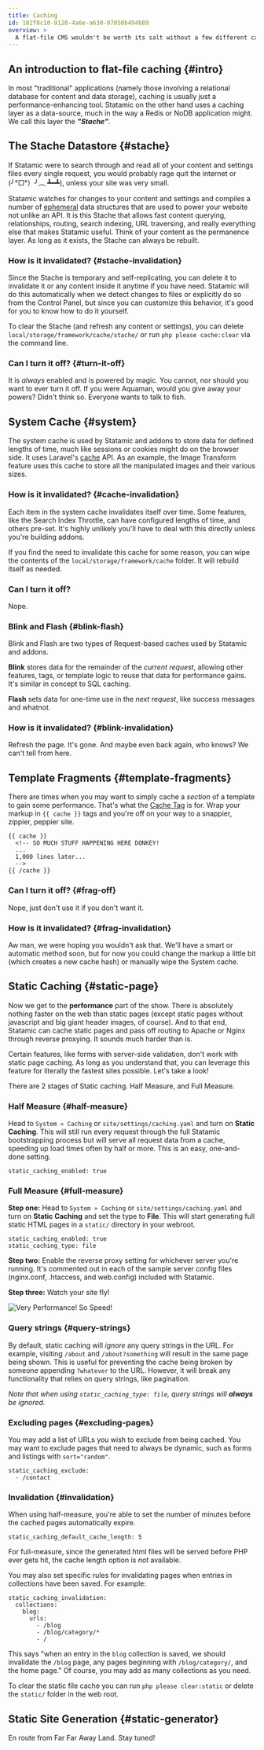 ```yaml
---
title: Caching
id: 102f8c10-9120-4a6e-a630-97050b494b89
overview: >
  A flat-file CMS wouldn't be worth its salt without a few different caching mechanisms. In this guide we peel back the various layers like an onion and make at least one Shrek joke.
---
```

## An introduction to flat-file caching {#intro}

In most "traditional" applications (namely those involving a relational database for content and data storage), caching is usually just a performance-enhancing tool. Statamic on the other hand uses a caching layer as a data-source, much in the way a Redis or NoDB application might. We call this layer the _**"Stache"**_.

## The Stache Datastore {#stache}

If Statamic were to search through and read all of your content and settings files every single request, you would probably rage quit the internet or (╯°□°）╯︵ ┻━┻), unless your site was very small.

Statamic watches for changes to your content and settings and compiles a number of [ephemeral][ephemeral] data structures that are used to power your website not unlike an API. It is this Stache that allows fast content querying, relationships, routing, search indexing, URL traversing, and really everything else that makes Statamic useful. Think of your content as the permanence layer. As long as it exists, the Stache can always be rebuilt.

### How is it invalidated? {#stache-invalidation}

Since the Stache is temporary and self-replicating, you can delete it to invalidate it or any content inside it anytime if you have need. Statamic will do this automatically when we detect changes to files or explicitly do so from the Control Panel, but since you can customize this behavior, it's good for you to know how to do it yourself.

To clear the Stache (and refresh any content or settings), you can delete `local/storage/framework/cache/stache/` or run `php please cache:clear` via the command line.

### Can I turn it off? {#turn-it-off}

It is _always_ enabled and is powered by magic. You cannot, nor should you want to ever turn it off. If you were Aquaman, would you give away your powers? Didn't think so. Everyone wants to talk to fish.


## System Cache {#system}

The system cache is used by Statamic and addons to store data for defined lengths of time, much like sessions or cookies might do on the browser side. It uses Laravel's [cache][laravel-cache] API. As an example, the Image Transform feature uses this cache to store all the manipulated images and their various sizes.

### How is it invalidated? {#cache-invalidation}

Each item in the system cache invalidates itself over time. Some features, like the Search Index Throttle, can have configured lengths of time, and others pre-set. It's highly unlikely you'll have to deal with this directly unless you're building addons.

If you find the need to invalidate this cache for some reason, you can wipe the contents of the `local/storage/framework/cache` folder. It will rebuild itself as needed.

### Can I turn it off?

Nope.

### Blink and Flash {#blink-flash}

Blink and Flash are two types of Request-based caches used by Statamic and addons.

**Blink** stores data for the remainder of the _current request_, allowing other features, tags, or template logic to reuse that data for performance gains. It's similar in concept to SQL caching.

**Flash** sets data for one-time use in the _next request_, like success messages and whatnot.

### How is it invalidated? {#blink-invalidation}

Refresh the page. It's gone. And maybe even back again, who knows? We can't tell from here.

## Template Fragments {#template-fragments}

There are times when you may want to simply cache a _section_ of a template to gain some performance. That's what the [Cache Tag][cache-tag] is for. Wrap your markup in `{{ cache }}` tags and you're off on your way to a snappier, zippier, peppier site.

```
{{ cache }}
  <!-- SO MUCH STUFF HAPPENING HERE DONKEY!
  ...
  1,000 lines later...
  -->
{{ /cache }}
```

### Can I turn it off? {#frag-off}

Nope, just don't use it if you don't want it.

### How is it invalidated? {#frag-invalidation}

Aw man, we were hoping you wouldn't ask that. We'll have a smart or automatic method soon, but for now you could change the markup a little bit (which creates a new cache hash) or manually wipe the System cache.

## Static Caching {#static-page}

Now we get to the **performance** part of the show. There is absolutely nothing faster on the web than static pages (except static pages without javascript and big giant header images, of course). And to that end, Statamic can cache static pages and pass off routing to Apache or Nginx through reverse proxying. It sounds much harder than is.

Certain features, like forms with server-side validation, don't work with static page caching. As long as you understand that, you can leverage this feature for literally the fastest sites possible. Let's take a look!

There are 2 stages of Static caching. Half Measure, and Full Measure.

### Half Measure {#half-measure}

Head to `System » Caching` or `site/settings/caching.yaml` and turn on **Static Caching**. This will still run every request through the full Statamic bootstrapping process but will serve all request data from a cache, speeding up load times often by half or more. This is an easy, one-and-done setting.

```
static_caching_enabled: true
```

### Full Measure {#full-measure}

**Step one:** Head to `System » Caching` or `site/settings/caching.yaml` and turn on **Static Caching** and set the type to **File**. This will start generating full static HTML pages in a `static/` directory in your webroot.

```
static_caching_enabled: true
static_caching_type: file
```

**Step two:** Enable the reverse proxy setting for whichever server you're running. It's commented out in each of the sample server config files (nginx.conf, .htaccess, and web.config) included with Statamic.

**Step three:** Watch your site fly!

![Very Performance! So Speed!](/assets/img/screenshots/performance.png)

### Query strings {#query-strings}

By default, static caching will _ignore_ any query strings in the URL. For example, visiting `/about` and `/about?something`
will result in the same page being shown. This is useful for preventing the cache being broken by someone appending
`?whatever` to the URL. However, it will break any functionality that relies on query strings, like pagination.

_Note that when using `static_caching_type: file`, query strings will **always** be ignored._

### Excluding pages {#excluding-pages}

You may add a list of URLs you wish to exclude from being cached. You may want to exclude pages that need to always be dynamic, such
as forms and listings with `sort="random"`.

``` .language-yaml
static_caching_exclude:
  - /contact
```

### Invalidation {#invalidation}

When using half-measure, you're able to set the number of minutes before the cached pages automatically expire.

``` .language-yaml
static_caching_default_cache_length: 5
```

For full-measure, since the generated html files will be served before PHP ever gets hit, the cache length option is _not_ available.

You may also set specific rules for invalidating pages when entries in collections have been saved. For example:

``` .language-yaml
static_caching_invalidation:
  collections:
    blog:
      urls:
        - /blog
        - /blog/category/*
        - /
```

This says "when an entry in the `blog` collection is saved, we should invalidate the `/blog` page, any pages beginning with `/blog/category/`, and the home page."
Of course, you may add as many collections as you need.

To clear the static file cache you can run `php please clear:static` or delete the `static/` folder in the web root.

## Static Site Generation {#static-generator}

En route from Far Far Away Land. Stay tuned!


[ephemeral]: https://en.wiktionary.org/wiki/ephemeral
[laravel-cache]: http://laravel.com/docs/5.1/cache
[cache-tag]: /tags/cache
